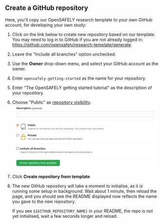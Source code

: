 ## Create a GitHub repository

Here, you'll copy our OpenSAFELY research template to your own GitHub
account, for developing your own study:

1. Click on the link below to create new repository based on our template.
   You may need to log in to GitHub if you are not already logged in:
   <br><a href="https://github.com/opensafely/research-template/generate" target="_blank">https://github.com/opensafely/research-template/generate</a>.
1. Leave the "Include all branches" option unchecked.
1. Use the **Owner** drop-down menu, and select your GitHub account as the owner.
1. Enter `opensafely-getting-started` as the name for your repository.
1. Enter "The OpenSAFELY getting started tutorial" as the description of your repository.
1. Choose "Public" as [repository visibility](../../../repositories.md#repository-visibility).
   ![Entering a description and choosing to make a repository public or private, when creating a repository from the research template.](../../../images/getting-started-create-repository-public-private.png)
1. Click **Create repository from template**
1. The new GitHub repository will take a moment to initialise, as it is running
   some setup in background. Wait about 1 minute, then reload the page, and you
   should see the README displayed now reflects the name you gave to the new
   repository.

   If you see `${GITHUB_REPOSITORY_NAME}` in your README, the repo is not yet initialised, wait a few seconds longer and reload.
